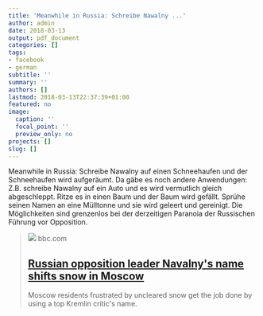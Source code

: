 ```yaml
---
title: 'Meanwhile in Russia: Schreibe Nawalny ...'
author: admin
date: 2018-03-13
output: pdf_document
categories: []
tags:
- facebook
- german
subtitle: ''
summary: ''
authors: []
lastmod: 2018-03-13T22:37:39+01:00
featured: no
image:
  caption: ''
  focal_point: ''
  preview_only: no
projects: []
slug: []
---
```

Meanwhile in Russia: Schreibe Nawalny auf einen Schneehaufen und der Schneehaufen wird aufgeräumt. Da gäbe es noch andere Anwendungen: Z.B. schreibe Nawalny auf ein Auto und es wird vermutlich gleich abgeschleppt. Ritze es in einen Baum und der Baum wird gefällt. Sprühe seinen Namen an eine Mülltonne und sie wird geleert und gereinigt. Die Möglichkeiten sind grenzenlos bei der derzeitigen Paranoia der Russischen Führung vor Opposition.
> [![](https://ichef.bbci.co.uk/news/1024/branded_news/1831B/production/_99999099_27657759_1902514236426664_1846593989453722652_n.jpg)](http://www.bbc.com/news/world-europe-43034642)
> bbc.com
> ## [Russian opposition leader Navalny's name shifts snow in Moscow](http://www.bbc.com/news/world-europe-43034642)
>
>Moscow residents frustrated by uncleared snow get the job done by using a top Kremlin critic's name.

